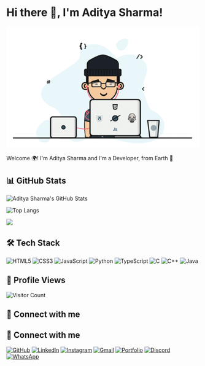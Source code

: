 # Hi there 👋, I'm Aditya Sharma!

![Header](68747470733a2f2f6d69726f2e6d656469756d2e636f6d2f6d61782f313336302f302a37513379765349765f7430696f4a2d5a2e676966.gif)

Welcome 🌍! I'm Aditya Sharma and I'm a Developer, from Earth 🚀

## 📊 GitHub Stats

![Aditya Sharma's GitHub Stats](https://github-readme-stats.vercel.app/api?username=aditya14sharma01&show_icons=true&theme=radical)

![Top Langs](https://github-readme-stats.vercel.app/api/top-langs/?username=aditya14sharma01&layout=compact&theme=radical)

![](235224431-e8c8c12e-6826-47f1-89fb-2ddad83b3abf.gif)
## 🛠 Tech Stack

![HTML5](https://img.shields.io/badge/-HTML5-black?style=flat-square&logo=html5)
![CSS3](https://img.shields.io/badge/-CSS3-black?style=flat-square&logo=css3)
![JavaScript](https://img.shields.io/badge/-JavaScript-black?style=flat-square&logo=javascript)
![Python](https://img.shields.io/badge/-Python-black?style=flat-square&logo=python)
![TypeScript](https://img.shields.io/badge/-TypeScript-black?style=flat-square&logo=typescript)
![C](https://img.shields.io/badge/-C-black?style=flat-square&logo=c)
![C++](https://img.shields.io/badge/-C++-black?style=flat-square&logo=c%2B%2B)
![Java](https://img.shields.io/badge/-Java-black?style=flat-square&logo=java)

## 👀 Profile Views

![Visitor Count](https://profile-counter.glitch.me/aditya14sharma01/count.svg)

## 🤝 Connect with me

## 🤝 Connect with me

[![GitHub](https://img.shields.io/badge/GitHub-333?style=for-the-badge&logo=github&logoColor=white)](https://github.com/Aditya14Sharma01)
[![LinkedIn](https://img.shields.io/badge/LinkedIn-0077B5?style=for-the-badge&logo=linkedin&logoColor=white)](https://www.linkedin.com/in/aditya1401sharma)
[![Instagram](https://img.shields.io/badge/Instagram-E4405F?style=for-the-badge&logo=instagram&logoColor=white)](your-instagram-link)
[![Gmail](https://img.shields.io/badge/Gmail-D14836?style=for-the-badge&logo=gmail&logoColor=white)](mailto:aditya1401sharma@gmail.com)
[![Portfolio](https://img.shields.io/badge/Portfolio-000000?style=for-the-badge&logo=firefox&logoColor=white)]()
[![Discord](https://img.shields.io/badge/Discord-7289DA?style=for-the-badge&logo=discord&logoColor=white)](https://discord.gg/R6dxmJRkEn)
[![WhatsApp](https://img.shields.io/badge/WhatsApp-25D366?style=for-the-badge&logo=whatsapp&logoColor=white)](https://wa.me/9267927627)
